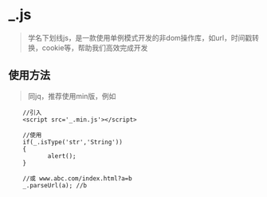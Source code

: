 # _.js
> 学名下划线js，是一款使用单例模式开发的非dom操作库，如url，时间戳转换，cookie等，帮助我们高效完成开发
## 使用方法
> 同jq，推荐使用min版，例如
```
    //引入
    <script src='_.min.js'></script>
    
    //使用
    if(_.isType('str','String'))
    {
           alert();
    }

    //或 www.abc.com/index.html?a=b
    _.parseUrl(a); //b

```